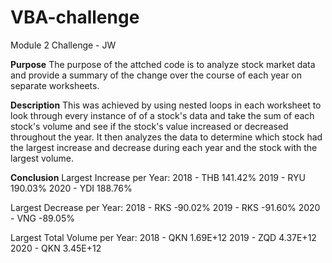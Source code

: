 # VBA-challenge

Module 2 Challenge - JW

**Purpose**
The purpose of the attched code is to analyze stock market data and provide a summary of the change over the course of each year on separate worksheets.

**Description**
This was achieved by using nested loops in each worksheet to look through every instance of of a stock's data and take the sum of each stock's volume and see if the stock's value increased or decreased throughout the year. It then analyzes the data to determine which stock had the largest increase and decrease during each year and the stock with the largest volume. 

**Conclusion**
Largest Increase per Year:
2018 - THB 141.42%
2019 - RYU 190.03%
2020 - YDI 188.76%

Largest Decrease per Year:
2018 - RKS -90.02%
2019 - RKS -91.60%
2020 - VNG -89.05%

Largest Total Volume per Year:
2018 - QKN 1.69E+12
2019 - ZQD 4.37E+12
2020 - QKN 3.45E+12
